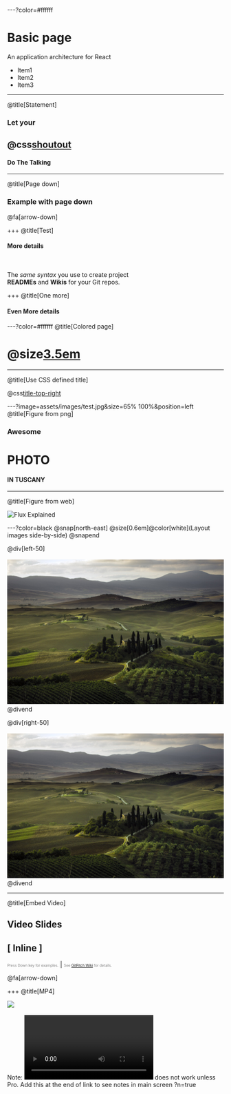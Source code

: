 ---?color=#ffffff
# Basic page 

An application architecture for React

- Item1
- Item2
- Item3

---
@title[Statement]

### Let your
## @css[shoutout](Code)
#### Do The Talking


---
@title[Page down]

### Example with page down



@fa[arrow-down]

+++
@title[Test]

#### More details

<br>

The *same syntax* you use to create project   
**READMEs** and **Wikis** for your Git repos.

+++
@title[One more]

#### Even More details


---?color=#ffffff
@title[Colored page]

# @size[3.5em](NO!)

---
@title[Use CSS defined title]

@css[title-top-right](Top-right-title)


---?image=assets/images/test.jpg&size=65% 100%&position=left
@title[Figure from png]

### Awesome
# PHOTO
#### IN TUSCANY

---
@title[Figure from web]

![Flux Explained](https://facebook.github.io/flux/img/flux-simple-f8-diagram-explained-1300w.png)


---?color=black
@snap[north-east]
@size[0.6em]@color[white](Layout images side-by-side)
@snapend

@div[left-50]
<br><br>
![FIG1](assets/images/test.jpg)
@divend

@div[right-50]
<br><br>
![FIG2](assets/images/test.jpg)
@divend


---
@title[Embed Video]
## Video Slides
## [ Inline ]
<span style="font-size:0.6em; color:gray">Press Down key for examples.</span> |
<span style="font-size:0.6em; color:gray">See [GitPitch Wiki](https://github.com/gitpitch/gitpitch/wiki/Video-Slides) for details.</span>

@fa[arrow-down]

+++
@title[MP4]

![](assets/images/Video.gif)

Note: ![MP4 Video](assets/images/Video.mp4) does not work unless Pro. Add this at the end of link to see notes in main screen ?n=true


